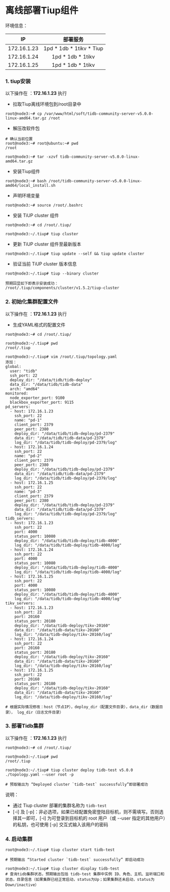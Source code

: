 # 离线部署Tiup组件

环境信息：

|     IP      |         部署服务         |
| :---------: | :----------------------: |
| 172.16.1.23 | 1pd * 1db * 1tikv * Tiup |
| 172.16.1.24 |    1pd * 1db * 1tikv     |
| 172.16.1.25 |    1pd * 1db * 1tikv     |

### 1. tiup安装

以下操作在 ：**172.16.1.23** 执行

- 拉取Tiup离线环境包到/root目录中

```apl
root@node3:~# cp /var/www/html/soft/tidb-community-server-v5.0.0-linux-amd64.tar.gz /root
```

- 解压改软件包

```apl
# 确认当前位置
root@node3:~# root@ubuntu:~# pwd
/root

root@node3:~# tar -xzvf tidb-community-server-v5.0.0-linux-amd64.tar.gz
```

- 安装Tiup组件

```apl
root@node3:~# bash /root/tidb-community-server-v5.0.0-linux-amd64/local_install.sh
```

- 声明环境变量

```apl
root@node3:~# source /root/.bashrc
```

- 安装 TiUP cluster 组件

```apl
root@node3:~# cd /root/.tiup/

root@node3:~/.tiup# tiup cluster
```

- 更新 TiUP cluster 组件至最新版本

```apl
root@node3:~/.tiup# tiup update --self && tiup update cluster
```

- 验证当前 TiUP cluster 版本信息

```apl
root@node3:~/.tiup# tiup --binary cluster

预期回显如下即表示安装成功：
/root/.tiup/components/cluster/v1.5.2/tiup-cluster
```

### 2. 初始化集群配置文件

以下操作在 ：**172.16.1.23**  执行

- 生成YAML格式的配置文件

```apl
root@node3:~# cd /root/.tiup/

root@node3:~/.tiup# pwd
/root/.tiup

root@node3:~/.tiup# vim /root/.tiup/topology.yaml
添加：
global:
  user: "tidb"
  ssh_port: 22
  deploy_dir: "/data/tidb/tidb-deploy"                  
  data_dir: "/data/tidb/tidb-data"
  arch: "amd64"
monitored:
  node_exporter_port: 9100
  blackbox_exporter_port: 9115
pd_servers:
  - host: 172.16.1.23
    ssh_port: 22
    name: "pd-1"
    client_port: 2379
    peer_port: 2380
    deploy_dir: "/data/tidb/tidb-deploy/pd-2379"
    data_dir: "/data/tidb/tidb-data/pd-2379"
    log_dir: "/data/tidb/tidb-deploy/pd-2379/log"
  - host: 172.16.1.24
    ssh_port: 22
    name: "pd-2"
    client_port: 2379
    peer_port: 2380
    deploy_dir: "/data/tidb/tidb-deploy/pd-2379"
    data_dir: "/data/tidb/tidb-data/pd-2379"
    log_dir: "/data/tidb/tidb-deploy/pd-2379/log"
  - host: 172.16.1.25
    ssh_port: 22
    name: "pd-3"
    client_port: 2379
    peer_port: 2380
    deploy_dir: "/data/tidb/tidb-deploy/pd-2379"
    data_dir: "/data/tidb/tidb-data/pd-2379"
    log_dir: "/data/tidb/tidb-deploy/pd-2379/log"
tidb_servers:
  - host: 172.16.1.23
    ssh_port: 22
    port: 4000
    status_port: 10080
    deploy_dir: "/data/tidb/tidb-deploy/tidb-4000"
    log_dir: "/data/tidb/tidb-deploy/tidb-4000/log"
  - host: 172.16.1.24
    ssh_port: 22
    port: 4000
    status_port: 10080
    deploy_dir: "/data/tidb/tidb-deploy/tidb-4000"
    log_dir: "/data/tidb/tidb-deploy/tidb-4000/log"
  - host: 172.16.1.25
    ssh_port: 22
    port: 4000
    status_port: 10080
    deploy_dir: "/data/tidb/tidb-deploy/tidb-4000"
    log_dir: "/data/tidb/tidb-deploy/tidb-4000/log"
tikv_servers:
  - host: 172.16.1.23
    ssh_port: 22
    port: 20160
    status_port: 20180
    deploy_dir: "/data/tidb-deploy/tikv-20160"
    data_dir: "/data/tidb-data/tikv-20160"
    log_dir: "/data/tidb-deploy/tikv-20160/log"
  - host: 172.16.1.24
    ssh_port: 22
    port: 20160
    status_port: 20180
    deploy_dir: "/data/tidb-deploy/tikv-20160"
    data_dir: "/data/tidb-data/tikv-20160"
    log_dir: "/data/tidb-deploy/tikv-20160/log"
  - host: 172.16.1.25
    ssh_port: 22
    port: 20160
    status_port: 20180
    deploy_dir: "/data/tidb-deploy/tikv-20160"
    data_dir: "/data/tidb-data/tikv-20160"
    log_dir: "/data/tidb-deploy/tikv-20160/log"
    
# 根据实际情况修改：host（节点IP），deploy_dir（配置文件目录），data_dir（数据目录）， log_dir（日志文件目录）
```

### 3. 部署Tidb集群

以下操作在 ：**172.16.1.23**  执行

```apl
root@node3:~# cd /root/.tiup/

root@node3:~/.tiup# pwd
/root/.tiup

root@node3:~/.tiup# tiup cluster deploy tidb-test v5.0.0 ./topology.yaml --user root -p

# 预取输出为 “Deployed cluster `tidb-test` successfully”即部署成功
```

说明：

- 通过 Tiup cluster 部署的集群名称为 `tidb-test`
- [-i] 及 [-p]：非必选项，如果已经配置免密登陆目标机，则不需填写。否则选择其一即可，[-i] 为可登录到目标机的 root 用户（或 --user 指定的其他用户）的私钥，也可使用 [-p] 交互式输入该用户的密码

### 4. 启动集群

```apl
root@node3:~/.tiup# tiup cluster start tidb-test

# 预期输出 “Started cluster `tidb-test` successfully” 即启动成功

root@node3:~/.tiup# tiup cluster display tidb-test
# 查询tidb集群状态，预期输出包括 tidb-test 集群中实例 ID、角色、主机、监听端口和状态，目录信息（如果集群已经正常启动，status为Up；如果集群还未启动，status为 Down/inactive）
```

